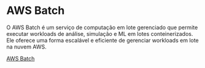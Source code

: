 # AWS Batch
O AWS Batch é um serviço de computação em lote gerenciado que permite executar workloads de análise, simulação e ML em lotes conteinerizados. Ele oferece uma forma escalável e eficiente de gerenciar workloads em lote na nuvem AWS.

[AWS Batch](https://aws.amazon.com/pt/batch/)